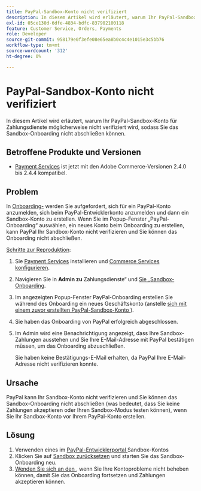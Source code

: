 ```yaml
---
title: PayPal-Sandbox-Konto nicht verifiziert
description: In diesem Artikel wird erläutert, warum Ihr PayPal-Sandbox-Konto für Zahlungsdienste möglicherweise nicht verifiziert wird, sodass Sie das Sandbox-Onboarding nicht abschließen können.
exl-id: 05ce130d-6dfe-4834-bdfc-837902100118
feature: Customer Service, Orders, Payments
role: Developer
source-git-commit: 958179e0f3efe08e65ea8b0c4c4e1015e3c5bb76
workflow-type: tm+mt
source-wordcount: '312'
ht-degree: 0%

---
```


# PayPal-Sandbox-Konto nicht verifiziert

In diesem Artikel wird erläutert, warum Ihr PayPal-Sandbox-Konto für Zahlungsdienste möglicherweise nicht verifiziert wird, sodass Sie das Sandbox-Onboarding nicht abschließen können.

## Betroffene Produkte und Versionen

* [Payment Services](https://marketplace.magento.com/magento-payment-services.html) ist jetzt mit den Adobe Commerce-Versionen 2.4.0 bis 2.4.4 kompatibel.

## Problem

In [ Onboarding-](https://experienceleague.adobe.com/docs/commerce-merchant-services/payment-services/get-started/onboard.html) werden Sie aufgefordert, sich für ein PayPal-Konto anzumelden, sich beim PayPal-Entwicklerkonto anzumelden und dann ein Sandbox-Konto zu erstellen. Wenn Sie im Popup-Fenster „PayPal-Onboarding“ auswählen, ein neues Konto beim Onboarding zu erstellen, kann PayPal Ihr Sandbox-Konto nicht verifizieren und Sie können das Onboarding nicht abschließen.

<u>Schritte zur Reproduktion</u>:

1. Sie [Payment Services](https://experienceleague.adobe.com/docs/commerce-merchant-services/payment-services/get-started/install.html) installieren und [Commerce Services konfigurieren](https://experienceleague.adobe.com/docs/commerce-merchant-services/payment-services/get-started/connect.html#configure-commerce-services).
1. Navigieren Sie in **Admin zu** Zahlungsdienste“ und [ Sie „Sandbox-Onboarding](https://experienceleague.adobe.com/docs/commerce-merchant-services/payment-services/get-started/onboard.html).
1. Im angezeigten Popup-Fenster PayPal-Onboarding erstellen Sie während des Onboarding ein neues Geschäftskonto (anstelle [sich mit einem zuvor erstellten PayPal-Sandbox-Konto ](https://experienceleague.adobe.com/docs/commerce-merchant-services/payment-services/get-started/sandbox.html#test-in-sandbox-environment)).
1. Sie haben das Onboarding von PayPal erfolgreich abgeschlossen.
1. Im Admin wird eine Benachrichtigung angezeigt, dass Ihre Sandbox-Zahlungen ausstehen und Sie Ihre E-Mail-Adresse mit PayPal bestätigen müssen, um das Onboarding abzuschließen.

   Sie haben keine Bestätigungs-E-Mail erhalten, da PayPal Ihre E-Mail-Adresse nicht verifizieren konnte.

## Ursache

PayPal kann Ihr Sandbox-Konto nicht verifizieren und Sie können das Sandbox-Onboarding nicht abschließen (was bedeutet, dass Sie keine Zahlungen akzeptieren oder Ihren Sandbox-Modus testen können), wenn Sie Ihr Sandbox-Konto vor Ihrem PayPal-Konto erstellen.

## Lösung

1. Verwenden eines im [PayPal-Entwicklerportal ](https://developer.paypal.com/docs/api-basics/sandbox/accounts/#create-a-business-sandbox-account) Sandbox-Kontos
1. Klicken Sie auf [Sandbox zurücksetzen](https://experienceleague.adobe.com/docs/commerce-merchant-services/payment-services/get-started/sandbox.html#test-in-sandbox-environment) und starten Sie das Sandbox-Onboarding neu.
1. [Wenden Sie sich an den ](mailto:payment-services-support@adobe.com), wenn Sie Ihre Kontoprobleme nicht beheben können, damit Sie das Onboarding fortsetzen und Zahlungen akzeptieren können.
